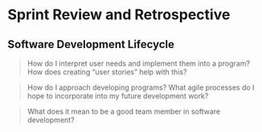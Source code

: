 # Sprint Review and Retrospective
## Software Development Lifecycle

> How do I interpret user needs and implement them into a program? How does creating “user stories” help with this?



> How do I approach developing programs? What agile processes do I hope to incorporate into my future development work?



> What does it mean to be a good team member in software development?